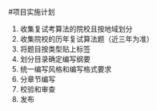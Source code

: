 #项目实施计划
1. 收集复试考算法的院校且按地域划分
2. 收集院校的历年复试算法题（近三年为准）
3. 将题目按类型贴上标签
4. 划分目录确定编写纲要
5. 统一编写风格和编写格式要求
6. 分章节编写
7. 校验和审查
8. 发布